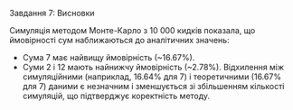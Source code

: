 Завдання 7: Висновки

Симуляція методом Монте-Карло з 10 000 кидків показала, що ймовірності сум наближаються до аналітичних значень:
- Сума 7 має найвищу ймовірність (~16.67%).
- Суми 2 і 12 мають найнижчу ймовірність (~2.78%).
Відхилення між симуляційними (наприклад, 16.64% для 7) і теоретичними (16.67% для 7) даними є незначним і зменшується зі збільшенням кількості симуляцій, що підтверджує коректність методу.
